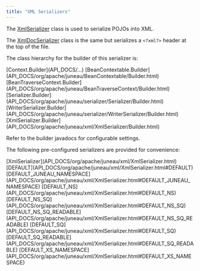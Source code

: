 ```yaml
---
title: "XML Serializers"
---
```


The [XmlSerializer](API_DOCS/org/apache/juneau/xml/XmlSerializer.html) class is used to serialize POJOs into XML.

The [XmlDocSerializer](API_DOCS/org/apache/juneau/xml/XmlDocSerializer.html) class is the same but serializes a
`<?xml?>` header at the top of the file.

The class hierarchy for the builder of this serializer is:

<tree>
<node-0><java-abstract-class>[Context.Builder](API_DOCS/...)</java-abstract-class></node-0>
<node-1><java-abstract-class>[BeanContextable.Builder](API_DOCS/org/apache/juneau/BeanContextable/Builder.html)</java-abstract-class></node-1>
<node-2><java-abstract-class>[BeanTraverseContext.Builder](API_DOCS/org/apache/juneau/BeanTraverseContext/Builder.html)</java-abstract-class></node-2>
<node-3><java-abstract-class>[Serializer.Builder](API_DOCS/org/apache/juneau/serializer/Serializer/Builder.html)</java-abstract-class></node-3>
<node-4><java-abstract-class>[WriterSerializer.Builder](API_DOCS/org/apache/juneau/serializer/WriterSerializer/Builder.html)</java-abstract-class></node-4>
<node-5><java-class>[XmlSerializer.Builder](API_DOCS/org/apache/juneau/xml/XmlSerializer/Builder.html)</java-class></node-5>
</tree>

Refer to the builder javadocs for configurable settings.

The following pre-configured serializers are provided for convenience:

<tree>
<node-0><java-class>[XmlSerializer](API_DOCS/org/apache/juneau/xml/XmlSerializer.html)</java-class></node-0>
<node-1><javac-field>[DEFAULT](API_DOCS/org/apache/juneau/xml/XmlSerializer.html#DEFAULT)</javac-field> <javac-field>[DEFAULT_JUNEAU_NAMESPACE](API_DOCS/org/apache/juneau/xml/XmlSerializer.html#DEFAULT_JUNEAU_NAMESPACE)</javac-field> <javac-field>[DEFAULT_NS](API_DOCS/org/apache/juneau/xml/XmlSerializer.html#DEFAULT_NS)</javac-field> <javac-field>[DEFAULT_NS_SQ](API_DOCS/org/apache/juneau/xml/XmlSerializer.html#DEFAULT_NS_SQ)</javac-field> <javac-field>[DEFAULT_NS_SQ_READABLE](API_DOCS/org/apache/juneau/xml/XmlSerializer.html#DEFAULT_NS_SQ_READABLE)</javac-field> <javac-field>[DEFAULT_SQ](API_DOCS/org/apache/juneau/xml/XmlSerializer.html#DEFAULT_SQ)</javac-field> <javac-field>[DEFAULT_SQ_READABLE](API_DOCS/org/apache/juneau/xml/XmlSerializer.html#DEFAULT_SQ_READABLE)</javac-field> <javac-field>[DEFAULT_XS_NAMESPACE](API_DOCS/org/apache/juneau/xml/XmlSerializer.html#DEFAULT_XS_NAMESPACE)</javac-field></node-1>
</tree>